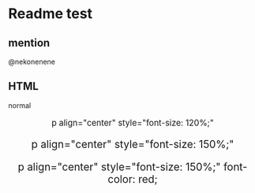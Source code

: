 # Readme test

## mention

@nekonenene

## HTML

normal

<p align="center" style="font-size: 120%;">
p align="center" style="font-size: 120%;"
</p>

<p align="center" style="font-size: 150%;">
p align="center" style="font-size: 150%;"
</p>

<p align="center" style="font-size: 150%; font-color: red;">
p align="center" style="font-size: 150%;" font-color: red;
</p>

